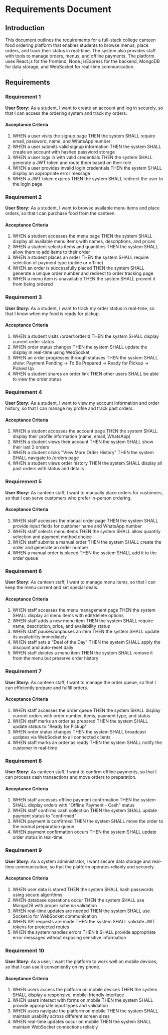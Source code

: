 # Requirements Document

## Introduction

This document outlines the requirements for a full-stack college canteen food ordering platform that enables students to browse menus, place orders, and track their status in real-time. The system also provides staff with tools to manage orders, menus, and offline payments. The platform uses React.js for the frontend, Node.js/Express for the backend, MongoDB for data storage, and WebSocket for real-time communication.

## Requirements

### Requirement 1

**User Story:** As a student, I want to create an account and log in securely, so that I can access the ordering system and track my orders.

#### Acceptance Criteria

1. WHEN a user visits the signup page THEN the system SHALL require email, password, name, and WhatsApp number
2. WHEN a user submits valid signup information THEN the system SHALL create an account with hashed password storage
3. WHEN a user logs in with valid credentials THEN the system SHALL generate a JWT token and route them based on their role
4. WHEN a user provides invalid login credentials THEN the system SHALL display an appropriate error message
5. WHEN a JWT token expires THEN the system SHALL redirect the user to the login page

### Requirement 2

**User Story:** As a student, I want to browse available menu items and place orders, so that I can purchase food from the canteen.

#### Acceptance Criteria

1. WHEN a student accesses the menu page THEN the system SHALL display all available menu items with names, descriptions, and prices
2. WHEN a student selects items and quantities THEN the system SHALL allow them to add items to their order
3. WHEN a student places an order THEN the system SHALL require selection of payment type (online or offline)
4. WHEN an order is successfully placed THEN the system SHALL generate a unique order number and redirect to order tracking page
5. WHEN a menu item is unavailable THEN the system SHALL prevent it from being ordered

### Requirement 3

**User Story:** As a student, I want to track my order status in real-time, so that I know when my food is ready for pickup.

#### Acceptance Criteria

1. WHEN a student visits /order/:orderId THEN the system SHALL display current order status
2. WHEN order status changes THEN the system SHALL update the display in real-time using WebSocket
3. WHEN an order progresses through statuses THEN the system SHALL show: Payment Pending → To Be Prepared → Ready for Pickup → Picked Up
4. WHEN a student shares an order link THEN other users SHALL be able to view the order status

### Requirement 4

**User Story:** As a student, I want to view my account information and order history, so that I can manage my profile and track past orders.

#### Acceptance Criteria

1. WHEN a student accesses the account page THEN the system SHALL display their profile information (name, email, WhatsApp)
2. WHEN a student views their account THEN the system SHALL show their last 2 orders
3. WHEN a student clicks "View More Order History" THEN the system SHALL navigate to /orders page
4. WHEN a student views order history THEN the system SHALL display all past orders with status and details

### Requirement 5

**User Story:** As canteen staff, I want to manually place orders for customers, so that I can serve customers who prefer in-person ordering.

#### Acceptance Criteria

1. WHEN staff accesses the manual order page THEN the system SHALL provide input fields for customer name and WhatsApp number
2. WHEN staff selects menu items THEN the system SHALL allow quantity selection and payment method choice
3. WHEN staff submits a manual order THEN the system SHALL create the order and generate an order number
4. WHEN a manual order is placed THEN the system SHALL add it to the order queue

### Requirement 6

**User Story:** As canteen staff, I want to manage menu items, so that I can keep the menu current and set special deals.

#### Acceptance Criteria

1. WHEN staff accesses the menu management page THEN the system SHALL display all menu items with edit/delete options
2. WHEN staff adds a new menu item THEN the system SHALL require name, description, price, and availability status
3. WHEN staff pauses/unpauses an item THEN the system SHALL update its availability immediately
4. WHEN staff sets a "Deal of the Day" THEN the system SHALL apply the discount and auto-reset daily
5. WHEN staff deletes a menu item THEN the system SHALL remove it from the menu but preserve order history

### Requirement 7

**User Story:** As canteen staff, I want to manage the order queue, so that I can efficiently prepare and fulfill orders.

#### Acceptance Criteria

1. WHEN staff accesses the order queue THEN the system SHALL display current orders with order number, items, payment type, and status
2. WHEN staff marks an order as prepared THEN the system SHALL update status to "Ready for Pickup"
3. WHEN order status changes THEN the system SHALL broadcast updates via WebSocket to all connected clients
4. WHEN staff marks an order as ready THEN the system SHALL notify the customer in real-time

### Requirement 8

**User Story:** As canteen staff, I want to confirm offline payments, so that I can process cash transactions and move orders to preparation.

#### Acceptance Criteria

1. WHEN staff accesses offline payment confirmation THEN the system SHALL display orders with "Offline Payment - Cash" status
2. WHEN staff confirms cash collection THEN the system SHALL update payment status to "confirmed"
3. WHEN payment is confirmed THEN the system SHALL move the order to the normal preparation queue
4. WHEN payment confirmation occurs THEN the system SHALL update order status in real-time

### Requirement 9

**User Story:** As a system administrator, I want secure data storage and real-time communication, so that the platform operates reliably and securely.

#### Acceptance Criteria

1. WHEN user data is stored THEN the system SHALL hash passwords using secure algorithms
2. WHEN database operations occur THEN the system SHALL use MongoDB with proper schema validation
3. WHEN real-time updates are needed THEN the system SHALL use Socket.io for WebSocket communication
4. WHEN API requests are made THEN the system SHALL validate JWT tokens for protected routes
5. WHEN the system handles errors THEN it SHALL provide appropriate error messages without exposing sensitive information

### Requirement 10

**User Story:** As a user, I want the platform to work well on mobile devices, so that I can use it conveniently on my phone.

#### Acceptance Criteria

1. WHEN users access the platform on mobile devices THEN the system SHALL display a responsive, mobile-friendly interface
2. WHEN users interact with forms on mobile THEN the system SHALL provide appropriate input types and validation
3. WHEN users navigate the platform on mobile THEN the system SHALL maintain usability across different screen sizes
4. WHEN real-time updates occur on mobile THEN the system SHALL maintain WebSocket connections reliably